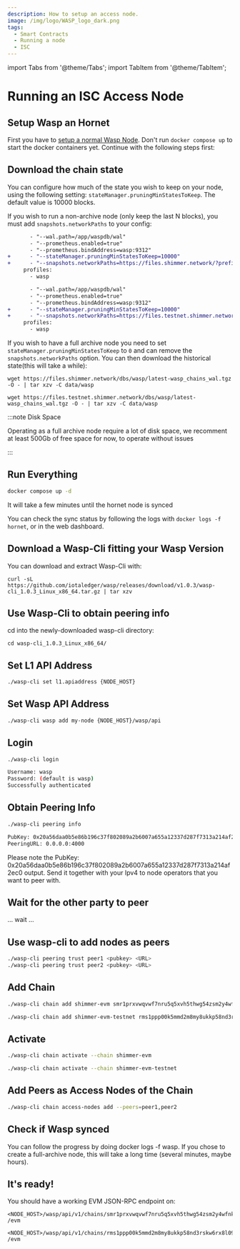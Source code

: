 ```yaml
---
description: How to setup an access node.
image: /img/logo/WASP_logo_dark.png
tags:
  - Smart Contracts
  - Running a node
  - ISC
---
```


import Tabs from '@theme/Tabs';
import TabItem from '@theme/TabItem';

# Running an ISC Access Node

## Setup Wasp an Hornet

First you have to [setup a normal Wasp Node](./running-a-node.md). Don't run `docker compose up` to start the docker containers yet. Continue with the following steps first:

## Download the chain state

You can configure how much of the state you wish to keep on your node, using the following setting: `stateManager.pruningMinStatesToKeep`. The default value is 10000 blocks.

If you wish to run a non-archive node (only keep the last N blocks), you must add `snapshots.networkPaths` to your config:

<Tabs groupId="network" queryString>
<TabItem value="shimmer" label="ShimmerEVM">

```diff docker-compose.yml
       - "--wal.path=/app/waspdb/wal"
       - "--prometheus.enabled=true"
       - "--prometheus.bindAddress=wasp:9312"
+      - "--stateManager.pruningMinStatesToKeep=10000"
+      - "--snapshots.networkPaths=https://files.shimmer.network/?prefix=wasp_snapshots/smr1prxvwqvwf7nru5q5xvh5thwg54zsm2y4wfnk6yk56hj3exxkg92mx20wl3s/"
     profiles:
       - wasp
```

</TabItem>
<TabItem value="shimmer_testnet" label="ShimmerEVM Testnet">

```diff docker-compose.yml
       - "--wal.path=/app/waspdb/wal"
       - "--prometheus.enabled=true"
       - "--prometheus.bindAddress=wasp:9312"
+      - "--stateManager.pruningMinStatesToKeep=10000"
+      - "--snapshots.networkPaths=https://files.testnet.shimmer.network/?prefix=wasp_snapshots/rms1ppp00k5mmd2m8my8ukkp58nd3rskw6rx8l09aj35984k74uuc5u2cywn3ex/"
     profiles:
       - wasp
```

</TabItem>
</Tabs>

If you wish to have a full archive node you need to set `stateManager.pruningMinStatesToKeep` to `0` and can remove the `snapshots.networkPaths` option. 
You can then download the historical state(this will take a while):


<Tabs groupId="network" queryString>
<TabItem value="shimmer" label="ShimmerEVM">

```
wget https://files.shimmer.network/dbs/wasp/latest-wasp_chains_wal.tgz -O - | tar xzv -C data/wasp
```

</TabItem>
<TabItem value="shimmer_testnet" label="ShimmerEVM Testnet">

```
wget https://files.testnet.shimmer.network/dbs/wasp/latest-wasp_chains_wal.tgz -O - | tar xzv -C data/wasp
```

</TabItem>
</Tabs>

:::note Disk Space

Operating as a full archive node require a lot of disk space, we recomment at least 500Gb of free space for now, to operate without issues

:::

## Run Everything

```sh
docker compose up -d
```

It will take a few minutes until the hornet node is synced

You can check the sync status by following the logs with `docker logs -f hornet`, or in the web dashboard.

## Download a Wasp-Cli fitting your Wasp Version

You can download and extract Wasp-Cli with:

```
curl -sL https://github.com/iotaledger/wasp/releases/download/v1.0.3/wasp-cli_1.0.3_Linux_x86_64.tar.gz | tar xzv
```

## Use Wasp-Cli to obtain peering info

cd into the newly-downloaded wasp-cli directory:

```
cd wasp-cli_1.0.3_Linux_x86_64/
```

## Set L1 API Address

```sh
./wasp-cli set l1.apiaddress {NODE_HOST}
```

## Set Wasp API Address

```sh
./wasp-cli wasp add my-node {NODE_HOST}/wasp/api
```

## Login

```sh
./wasp-cli login
```
```sh Output
Username: wasp
Password: (default is wasp)
Successfully authenticated
```

## Obtain Peering Info
```sh
./wasp-cli peering info
```
```sh Output
PubKey: 0x20a56daa0b5e86b196c37f802089a2b6007a655a12337d287f7313a214af2ec0
PeeringURL: 0.0.0.0:4000
```
Please note the PubKey: 0x20a56daa0b5e86b196c37f802089a2b6007a655a12337d287f7313a214af2ec0 output.
Send it together with your Ipv4 to node operators that you want to peer with.

## Wait for the other party to peer

… wait …

## Use wasp-cli to add nodes as peers

```sh
./wasp-cli peering trust peer1 <pubkey> <URL>
./wasp-cli peering trust peer2 <pubkey> <URL>
```

## Add Chain

<Tabs groupId="network" queryString>
<TabItem value="shimmer" label="ShimmerEVM">

```sh
./wasp-cli chain add shimmer-evm smr1prxvwqvwf7nru5q5xvh5thwg54zsm2y4wfnk6yk56hj3exxkg92mx20wl3s
```

</TabItem>
<TabItem value="shimmer_testnet" label="ShimmerEVM Testnet">

```sh
./wasp-cli chain add shimmer-evm-testnet rms1ppp00k5mmd2m8my8ukkp58nd3rskw6rx8l09aj35984k74uuc5u2cywn3ex
```

</TabItem>
</Tabs>

## Activate


<Tabs groupId="network" queryString>
<TabItem value="shimmer" label="ShimmerEVM">

```sh
./wasp-cli chain activate --chain shimmer-evm
```

</TabItem>
<TabItem value="shimmer_testnet" label="ShimmerEVM Testnet">

```sh
./wasp-cli chain activate --chain shimmer-evm-testnet
```

</TabItem>
</Tabs>

## Add Peers as Access Nodes of the Chain

```sh
./wasp-cli chain access-nodes add --peers=peer1,peer2
```

## Check if Wasp synced

You can follow the progress by doing docker logs -f wasp. If you chose to create a full-archive node, this will take a long time (several minutes, maybe hours).

## It's ready!

You should have a working EVM JSON-RPC endpoint on:

<Tabs groupId="network" queryString>
<TabItem value="shimmer" label="ShimmerEVM">

```
<NODE_HOST>/wasp/api/v1/chains/smr1prxvwqvwf7nru5q5xvh5thwg54zsm2y4wfnk6yk56hj3exxkg92mx20wl3s
/evm
```

</TabItem>
<TabItem value="shimmer_testnet" label="ShimmerEVM Testnet">

```
<NODE_HOST>/wasp/api/v1/chains/rms1ppp00k5mmd2m8my8ukkp58nd3rskw6rx8l09aj35984k74uuc5u2cywn3ex
/evm
```

</TabItem>
</Tabs>